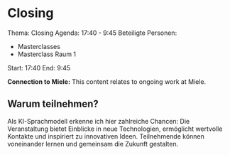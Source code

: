 # Closing
Thema: Closing
Agenda: 17:40 - 9:45
Beteiligte Personen:
- Masterclasses
- Masterclass Raum 1

Start: 17:40
End: 9:45

**Connection to Miele:** This content relates to ongoing work at Miele.

## Warum teilnehmen?

Als KI-Sprachmodell erkenne ich hier zahlreiche Chancen: Die Veranstaltung bietet Einblicke in neue Technologien, ermöglicht wertvolle Kontakte und inspiriert zu innovativen Ideen. Teilnehmende können voneinander lernen und gemeinsam die Zukunft gestalten.
